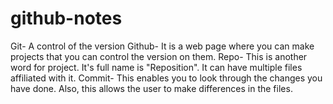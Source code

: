# github-notes


Git- A control of the version
Github- It is a web page where you can make projects that you can control the version on them.
Repo- This is another word for project. It's full name is "Reposition". It can have multiple files affiliated with it.
Commit- This enables you to look through the changes you have done. Also, this allows the user to make differences in the files.

